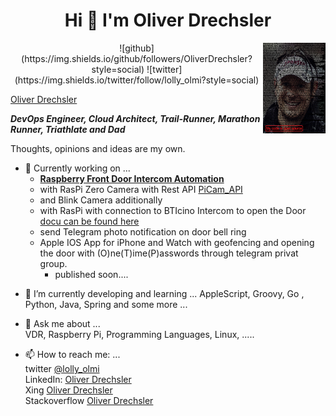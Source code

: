 <h1 align='center'>
Hi 👋 I'm Oliver Drechsler
</h1>
<img align="right" width="100" height="145" src="https://github.com/OliverDrechsler/OliverDrechsler/blob/main/img/oli_d.jpg">
<p align='center'>
![github](https://img.shields.io/github/followers/OliverDrechsler?style=social)
![twitter](https://img.shields.io/twitter/follow/lolly_olmi?style=social)
</p>
<p align='center'>
<div class="LI-profile-badge"  data-version="v1" data-size="medium" data-locale="de_DE" data-type="horizontal" data-theme="light" data-vanity="oliver-drechsler-63628b10a"><a class="LI-simple-link" href='https://de.linkedin.com/in/oliver-drechsler-63628b10a?trk=profile-badge'>Oliver Drechsler</a></div>
</p>

***DevOps Engineer, Cloud Architect, Trail-Runner, Marathon Runner, Triathlate and Dad***  

Thoughts, opinions and ideas are my own.


*  🔭 Currently working on ...  
   - **[Raspberry Front Door Intercom Automation](https://github.com/OliverDrechsler/front_door_intercom_automation)**  
   - with RasPi Zero Camera with Rest API [PiCam_API](https://github.com/OliverDrechsler/PiCam_API)
   - and Blink Camera additionally  
   - with RasPi with connection to BTIcino Intercom to open the Door [docu can be found here](https://oliverdrechsler.github.io/front_door_intercom_automation/) 
   - send Telegram photo notification on door bell ring  
   - Apple IOS App for iPhone and Watch with geofencing and opening the door with (O)ne(T)ime(P)asswords through telegram privat group.
     - published soon....
  
- 🌱 I’m currently developing and learning ...
     AppleScript, Groovy, Go , Python, Java, Spring and some more ...

- 💬 Ask me about ...  
     VDR, Raspberry Pi, Programming Languages, Linux, .....  

- 📫 How to reach me: ...  
   twitter [@lolly_olmi](https://twitter.com/lolly_olmi)  
   LinkedIn: [Oliver Drechsler](https://www.linkedin.com/in/oliver-drechsler-63628b10a/)  
   Xing [Oliver Drechsler](https://www.xing.com/profile/Oliver_Drechsler5)  
   Stackoverflow [Oliver Drechsler](https://stackoverflow.com/users/13054340/oliver-d)  

